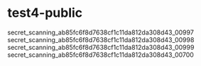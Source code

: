 # test4-public

secret_scanning_ab85fc6f8d7638cf1c11da812da308d43_00997
secret_scanning_ab85fc6f8d7638cf1c11da812da308d43_00998
secret_scanning_ab85fc6f8d7638cf1c11da812da308d43_00999
secret_scanning_ab85fc6f8d7638cf1c11da812da308d43_00700
